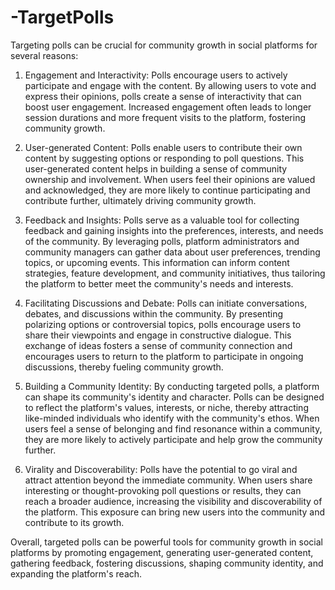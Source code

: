 # -TargetPolls
Targeting polls can be crucial for community growth in social platforms for several reasons:

1. Engagement and Interactivity: Polls encourage users to actively participate and engage with the content. By allowing users to vote and express their opinions, polls create a sense of interactivity that can boost user engagement. Increased engagement often leads to longer session durations and more frequent visits to the platform, fostering community growth.

2. User-generated Content: Polls enable users to contribute their own content by suggesting options or responding to poll questions. This user-generated content helps in building a sense of community ownership and involvement. When users feel their opinions are valued and acknowledged, they are more likely to continue participating and contribute further, ultimately driving community growth.

3. Feedback and Insights: Polls serve as a valuable tool for collecting feedback and gaining insights into the preferences, interests, and needs of the community. By leveraging polls, platform administrators and community managers can gather data about user preferences, trending topics, or upcoming events. This information can inform content strategies, feature development, and community initiatives, thus tailoring the platform to better meet the community's needs and interests.

4. Facilitating Discussions and Debate: Polls can initiate conversations, debates, and discussions within the community. By presenting polarizing options or controversial topics, polls encourage users to share their viewpoints and engage in constructive dialogue. This exchange of ideas fosters a sense of community connection and encourages users to return to the platform to participate in ongoing discussions, thereby fueling community growth.

5. Building a Community Identity: By conducting targeted polls, a platform can shape its community's identity and character. Polls can be designed to reflect the platform's values, interests, or niche, thereby attracting like-minded individuals who identify with the community's ethos. When users feel a sense of belonging and find resonance within a community, they are more likely to actively participate and help grow the community further.

6. Virality and Discoverability: Polls have the potential to go viral and attract attention beyond the immediate community. When users share interesting or thought-provoking poll questions or results, they can reach a broader audience, increasing the visibility and discoverability of the platform. This exposure can bring new users into the community and contribute to its growth.

Overall, targeted polls can be powerful tools for community growth in social platforms by promoting engagement, generating user-generated content, gathering feedback, fostering discussions, shaping community identity, and expanding the platform's reach.








